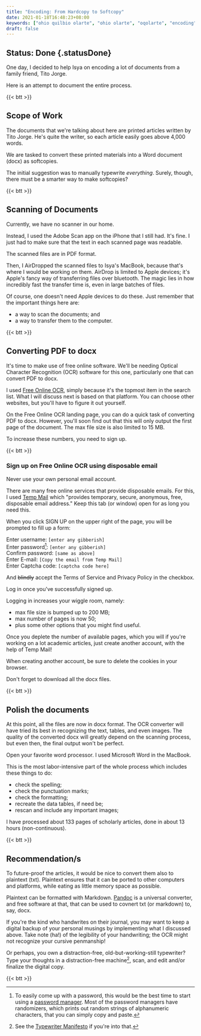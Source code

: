 ```yaml
---
title: "Encoding: From Hardcopy to Softcopy"
date: 2021-01-18T16:48:23+08:00
keywords: ["ohio quilbio olarte", "ohio olarte", "oqolarte", "encoding", "hardcopy to softcopy"]
draft: false
---
```

## Status: Done {.statusDone}

One day, I decided to help Isya on encoding a lot of documents from a family friend, Tito Jorge.

Here is an attempt to document the entire process.

{{< btt >}}
## Scope of Work

The documents that we're talking about here are printed articles written by Tito Jorge.
He's quite the writer, so each article easily goes above 4,000 words.

We are tasked to convert these printed materials into a Word document (docx) as softcopies.

The initial suggestion was to manually typewrite *everything*.
Surely, though, there must be a smarter way to make softcopies?

{{< btt >}}
## Scanning of Documents

Currently, we have no scanner in our home.

Instead, I used the Adobe Scan app on the iPhone that I still had.
It's fine.
I just had to make sure that the text in each scanned page was readable.

The scanned files are in PDF format.

Then, I AirDropped the scanned files to Isya's MacBook, because that's where I would be working on them.
AirDrop is limited to Apple devices;
it's Apple's fancy way of transferring files over bluetooth.
The magic lies in how incredibly fast the transfer time is, even in large batches of files.

Of course, one doesn't need Apple devices to do these.
Just remember that the important things here are:
- a way to scan the documents; and 
- a way to transfer them to the computer.

{{< btt >}}
## Converting PDF to docx

It's time to make use of free online software.
We'll be needing Optical Character Recognition (OCR) software for this one, particularly one that can convert PDF to docx.

I used [Free Online OCR](https://www.onlineocr.net), simply because it's the topmost item in the search list.
What I will discuss next is based on that platform.
You can choose other websites, but you'll have to figure it out yourself.

On the Free Online OCR landing page, you can do a quick task of converting PDF to docx.
However, you'll soon find out that this will only output the first page of the document.
The max file size is also limited to 15 MB.

To increase these numbers, you need to sign up.

{{< btt >}}
### Sign up on Free Online OCR using disposable email

Never use your own personal email account.

There are many free online services that provide disposable emails.
For this, I used [Temp Mail](https://temp-mail.org) which "provides temporary, secure, anonymous, free, disposable email address."
Keep this tab (or window) open for as long you need this.

When you click SIGN UP on the upper right of the page, you will be prompted to fill up a form:

Enter username: `[enter any gibberish]`  
Enter password[^pw]: `[enter any gibberish]`  
Confirm password: `[same as above]`  
Enter E-mail: `[Copy the email from Temp Mail]`  
Enter Captcha code: `[captcha code here]`  

And ~~blindly~~ accept the Terms of Service and Privacy Policy in the checkbox.

Log in once you've successfully signed up.

Logging in increases your wiggle room, namely:
- max file size is bumped up to 200 MB;
- max number of pages is now 50;
- plus some other options that you might find useful.

Once you deplete the number of available pages, which you will if you're working on a lot academic articles, just create another account, with the help of Temp Mail!

When creating another account, be sure to delete the cookies in your browser.

Don't forget to download all the docx files.

{{< btt >}}
## Polish the documents 

At this point, all the files are now in docx format.
The OCR converter will have tried its best in recognizing the text, tables, and even images.
The quality of the converted docx will greatly depend on the scanning process, but even then, the final output won't be perfect.

Open your favorite word processor.
I used Microsoft Word in the MacBook.

This is the most labor-intensive part of the whole process which includes these things to do:
- check the spelling;
- check the punctuation marks;
- check the formatting;
- recreate the data tables, if need be;
- rescan and include any important images;

I have processed about 133 pages of scholarly articles, done in about 13 hours (non-continuous).

{{< btt >}}
## Recommendation/s

To future-proof the articles, it would be nice to convert them also to plaintext (txt). 
Plaintext ensures that it can be ported to other computers and platforms, while eating as little memory space as possible.

Plaintext can be formatted with Markdown.
[Pandoc](https://pandoc.org) is a universal converter, and free software at that, that can be used to covnert txt (or markdown) to, say, docx.

If you're the kind who handwrites on their journal, you may want to keep a digital backup of your personal musings by implementing what I discussed above.
Take note (ha!) of the legibility of your handwriting;
the OCR might not recognize your cursive penmanship!

Or perhaps, you own a distraction-free, old-but-working-still typewriter?
Type your thoughts in a distraction-free machine[^typewriter], scan, and edit and/or finalize the digital copy.

{{< btt >}}

[^pw]: To easily come up with a password, this would be the best time to start using a [password manager](https://privacytools.io/software/passwords/#pw).
Most of the password managers have randomizers, which prints out random strings of alphanumeric characters, that you can simply copy and paste.
[^typewriter]: See the [Typewriter Manifesto](https://typewriterrevolution.com/manifesto) if you're into that.
